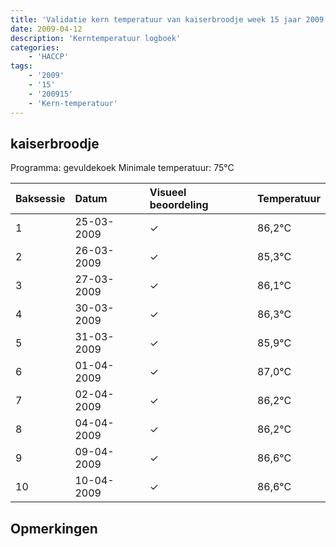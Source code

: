 ```yaml
---
title: 'Validatie kern temperatuur van kaiserbroodje week 15 jaar 2009'
date: 2009-04-12
description: 'Kerntemperatuur logboek'
categories:
    - 'HACCP'
tags:
    - '2009'
    - '15'
    - '200915'
    - 'Kern-temperatuur'
---
```


## kaiserbroodje

Programma: gevuldekoek
Minimale temperatuur: 75°C

| Baksessie | Datum | Visueel beoordeling | Temperatuur |
|:---|:---|:---|:---|
| 1 | 25-03-2009 | &check; | 86,2°C |
| 2 | 26-03-2009 | &check; | 85,3°C |
| 3 | 27-03-2009 | &check; | 86,1°C |
| 4 | 30-03-2009 | &check; | 86,3°C |
| 5 | 31-03-2009 | &check; | 85,9°C |
| 6 | 01-04-2009 | &check; | 87,0°C |
| 7 | 02-04-2009 | &check; | 86,2°C |
| 8 | 04-04-2009 | &check; | 86,2°C |
| 9 | 09-04-2009 | &check; | 86,6°C |
| 10 | 10-04-2009 | &check; | 86,6°C |

## Opmerkingen


